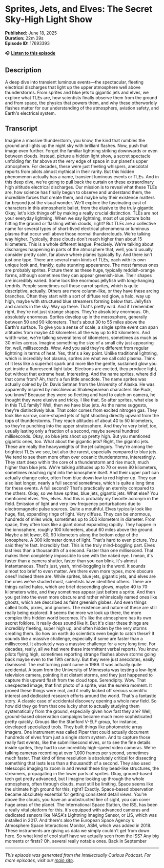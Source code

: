 # Sprites, Jets, and Elves: The Secret Sky-High Light Show

**Published:** June 18, 2025  
**Duration:** 22m 39s  
**Episode ID:** 17693393

🎧 **[Listen to this episode](https://intellectuallycurious.buzzsprout.com/2529712/episodes/17693393-sprites-jets-and-elves-the-secret-sky-high-light-show)**

## Description

A deep dive into transient luminous events—the spectacular, fleeting electrical discharges that light up the upper atmosphere well above thunderstorms. From sprites and blue jets to gigantic jets and elves, we explore what TLEs are, how scientists finally observe them from the ground and from space, the physics that powers them, and why these otherworldly flashes matter for our understanding of the atmosphere, aviation safety, and Earth's electrical system.

## Transcript

Imagine a massive thunderstorm, you know, the kind that rumbles the ground and lights up the night sky with brilliant flashes. Now, push that image even further. Forget the familiar lightning striking downwards or even between clouds. Instead, picture a hidden light show, a secret spectacle unfolding far, far above at the very edge of space in our planet's upper atmosphere. For decades, these were just fleeting whispers, anecdotal reports from pilots almost mythical in their rarity. But this hidden phenomenon actually has a name, transient luminous events or TLEs. And in this deep dive, we're going to pull back the curtain on these extraordinary high altitude electrical discharges. Our mission is to reveal what these TLEs are, how science has finally begun to observe and understand them, the incredible forces that create them, and maybe why their existence matters far beyond just the visual wonder. We'll explore the fascinating cast of characters in this atmospheric ballet, from the elusive to the truly gigantic. Okay, let's kick things off by making a really crucial distinction. TLEs are not your everyday lightning. When we say lightning, most of us picture bolts hitting the ground or flashing within clouds, right? But TLEs are a collective name for several types of short-lived electrical phenomena or luminous plasma that occur well above those normal thunderclouds. We're talking way higher. Typically, those clouds don't reach higher than about 15 kilometers. This is a whole different league. Precisely. We're talking about discharges happening in parts of the atmosphere that, well, you'd usually consider pretty calm, far above where planes typically fly. And there isn't just one type. There are several main kinds of TLEs, each with its own unique look and, frankly, quite stunning appearance. The most famous ones are probably sprites. Picture them as these huge, typically reddish-orange forms, although sometimes they can appear greenish-blue. Their shapes are incredibly varied. Some look like enormous jellyfish with long-hanging tendrils. People sometimes call those carrot sprites, which is quite descriptive, actually. Others are more column-like, or they have these arcing branches. Often they start with a sort of diffuse red glow, a halo, way up high, maybe with structured blue streamers forming below that. Jellyfish and carrots in the sky. Way up there. That's pretty wild. And if I remember right, they're not just strange shapes. They're absolutely enormous. Oh, absolutely enormous. Sprites develop up in the mesosphere, generally between 50 and 90 kilometers. That's about 30 to 55 miles above the Earth's surface. To give you a sense of scale, a single sprite event can span altitudes from maybe 40 kilometers all the way up to 80 kilometers. And width-wise, we're talking several tens of kilometers, sometimes as much as 30 miles across. Imagine something the size of a small city just appearing for, well, milliseconds. Wow. And you said they're different from regular lightning in terms of heat. Yes, that's a key point. Unlike traditional lightning, which is incredibly hot plasma, sprites are what we call cold plasma. Think of it less like a superhot spark and more like the gentle, sustained glow you get inside a fluorescent light tube. Electrons are excited, they produce light, but without that extreme heat. Interesting. And the name sprites, where did that come from? Ah, that's a fun little anecdote. The name sprites was actually coined by Dr. Davis Setman from the University of Alaska. He was apparently inspired by mischievous Shakespearean characters like Puck, you know? Because they were so fleeting and hard to catch on camera, he thought they were elusive and tricky. I like that. So after sprites, what else is in this TLE family? Well, then we have blue jets. As the name suggests, they're distinctively blue. That color comes from excited nitrogen gas. They look like narrow, cone-shaped jets of light shooting directly upward from the tops of thunderstorms. They reach altitudes of about 40 to 50 kilometers, so they're punching into the upper stratosphere. And they're very brief, too, usually lasting only a fraction of a second, maybe several hundred milliseconds. Okay, so blue jets shoot up pretty high. But you mentioned gigantic ones, too. What about the gigantic jets? Right, the gigantic jets. These are really the heavyweights of the jet category. They're among the brightest TLEs we see, but also the rarest, especially compared to blue jets. We tend to see them more often over oceanic thunderstorms, interestingly. They start deep within the core of a thunderstorm and rise much, much higher than blue jets. We're talking altitudes up to 70 or even 80 kilometers, sometimes reaching right into the ionosphere itself. And their upper part can actually change color, often from blue down low to red higher up. They can also last longer, nearly a full second sometimes, which is quite a long time for these events. A full second? That's practically an eternity compared to the others. Okay, so we have sprites, blue jets, gigantic jets. What else? You mentioned elves. Yes, elves. And this is probably my favorite acronym in the field. Emission of light and very low frequency perturbations due to electromagnetic pulse sources. Quite a mouthful. Elves typically look like huge, flat, expanding rings of light. Very diffuse. They can be enormous, hundreds of miles wide, sometimes up to 300 kilometers in diameter. From space, they often look like a giant donut expanding rapidly. They happen in the ionosphere, roughly 100 kilometers, about 60 miles above the ground. Maybe a bit lower, 80, 90 kilometers along the bottom edge of the ionosphere. A 300 kilometer donut of light. That's hard to even picture. You said they're fast. Incredibly fast. This is the truly mind-boggling part. Elves last less than a thousandth of a second. Faster than one millisecond. That makes them completely impossible to see with the naked eye. I mean, it's faster than a camera shutter, faster than you can blink. It's almost instantaneous. That's just, yeah, mind-boggling is the word. It sounds almost too brief to even matter. Are there even more types, more obscure ones? Indeed there are. While sprites, blue jets, gigantic jets, and elves are the ones we've studied most, scientists have identified others. There are things called halos, which are brief descending glows, maybe 40 to 70 kilometers wide, and they sometimes appear just before a sprite. And then you get into the even more obscure and rather whimsically named ones like ghosts, which are described as faint greenish globes. And even things called trolls, pixies, and gnomes. The existence and nature of these are still really being explored. It seems the more we look up there, the more complex this hidden world becomes. It's like the atmosphere has its own secret folklore. It really does sound like it. But it's clear these things are incredibly fleeting, super high up, and often hidden by the very storms creating them. So how on earth do scientists even begin to catch these? It sounds like a massive challenge, especially if some are faster than a millisecond. It absolutely was a massive challenge for a very long time. For decades, really, all we had were these intermittent verbal reports. You know, pilots flying high, sometimes reporting strange flashes above storms going back maybe even to the 19th century. But they were just anecdotes, easily dismissed. The real turning point came in 1989. It was actually quite accidental. A team from the University of Minnesota was testing a low-light television camera, pointing it at distant storms, and they just happened to capture this upward flash from the cloud tops. Serendipity. Wow. That unexpected image, that first photo of a sprite, was the eureka moment. It proved these things were real, and it really kicked off serious scientific interest and dedicated research efforts around the world. That's a fantastic story. A classic case of accidental discovery opening a whole new field. So how did they go from that one lucky shot to actually studying them systematically from the ground, especially given how fast they are? Well, ground-based observation campaigns became much more sophisticated pretty quickly. Groups like the Stanford V-ELF group, for instance, developed specialized tools. They built things like photometric array imagers. One instrument was called Piper that could actually document hundreds of elves from just a single storm system. And to capture those really fast events, like the submillisecond elves, or to see the fine details inside sprites, they had to use incredibly high-speed video cameras. We're talking cameras recording at over 1,000 frames per second, sometimes much faster. That kind of time resolution is absolutely critical for dissecting something that lasts less than a thousandth of a second. They also used telescopic imaging to zoom in and reveal these tiny bead-like structures, the streamers, propagating in the lower parts of sprites. Okay, ground-based tech got pretty advanced, but I imagine looking up through the whole atmosphere, often through clouds, must still be limiting. Space seems like the ultimate high ground for this, right? Exactly. Space-based observation became absolutely essential for getting consistent detail views. You're above the clouds, you have an unobstructed line of sight, you can cover huge areas of the planet. The International Space Station, the ISS, has been a really vital platform for this. It's equipped with advanced cameras and dedicated sensors like NASA's Lightning Imaging Sensor, or LIS, which was installed in 2017. And there's also the European Space Agency's Atmosphere Space Interactions Monitor, ASM, which was added in 2018. These instruments are giving us data we simply couldn't get from down here. So what kind of cool stuff have we actually seen from the ISS? Any big moments or firsts? Oh, several really notable ones. Back in September 

---
*This episode was generated from the Intellectually Curious Podcast. For more episodes, visit our [main site](https://intellectuallycurious.buzzsprout.com).*
